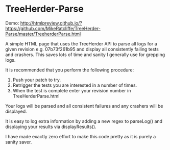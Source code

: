 TreeHerder-Parse
================

Demo:
http://htmlpreview.github.io/?https://github.com/MikeRatcliffe/TreeHerder-Parse/master/TreeherderParse.html

A simple HTML page that uses the TreeHerder API to parse all logs for a given revision e.g. 07b73f261b95 and display all consistently failing tests and crashers. This saves lots of time and sanity I generally use for grepping logs.

It is recommended that you perform the following procedure:

1. Push your patch to try.
2. Retrigger the tests you are interested in a number of times.
3. When the test is complete enter your revision number in TreeHerderParse.html

Your logs will be parsed and all consistent failures and any crashers will be displayed.

It is easy to log extra information by adding a new regex to parseLog() and displaying your results via displayResults().

I have made exactly zero effort to make this code pretty as it is purely a sanity saver.
